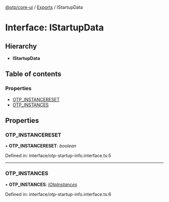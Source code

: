 [@otp/core-ui](../README.md) / [Exports](../modules.md) / IStartupData

# Interface: IStartupData

## Hierarchy

* **IStartupData**

## Table of contents

### Properties

- [OTP\_INSTANCERESET](istartupdata.md#otp_instancereset)
- [OTP\_INSTANCES](istartupdata.md#otp_instances)

## Properties

### OTP\_INSTANCERESET

• **OTP\_INSTANCERESET**: *boolean*

Defined in: interface/otp-startup-info.interface.ts:5

___

### OTP\_INSTANCES

• **OTP\_INSTANCES**: [*IOtpInstances*](iotpinstances.md)

Defined in: interface/otp-startup-info.interface.ts:6
